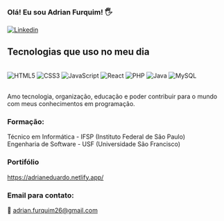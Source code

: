  
 ### Olá! Eu sou Adrian Furquim! 🖐️

[![Linkedin](https://img.shields.io/badge/LinkedIn-0077B5?style=for-the-badge&logo=linkedin&logoColor=white)](https://www.linkedin.com/in/adrian-furquim-5b13142a7)

## Tecnologias que uso no meu dia
<div style="display: inline_block"><br/>
    <img aling="certer" alt="HTML5" src="https://img.shields.io/badge/HTML5-E34F26?style=for-the-badge&logo=html5&logoColor=white"/>
    <img aling="certer" alt="CSS3" src="https://img.shields.io/badge/CSS-239120?&style=for-the-badge&logo=css3&logoColor=white"/>
    <img aling="certer" alt="JavaScript" src="https://img.shields.io/badge/JavaScript-F7DF1E?style=for-the-badge&logo=javascript&logoColor=black"/>
    <img aling="certer" alt="React" src="https://img.shields.io/badge/React-20232A?style=for-the-badge&logo=react&logoColor=61DAFB"/>
    <img aling="certer" alt="PHP" src="https://img.shields.io/badge/PHP-777BB4?style=for-the-badge&logo=php&logoColor=white"/>
    <img aling="certer" alt="Java" src="https://img.shields.io/badge/Java-ED8B00?style=for-the-badge&logo=openjdk&logoColor=white"/>
    <img aling="certer" alt="MySQL" src="https://img.shields.io/badge/MySQL-005C84?style=for-the-badge&logo=mysql&logoColor=white"/>
</div><br/>

Amo tecnologia, organização, educação e poder contribuir para o mundo com meus conhecimentos em programação.

### Formação:
Técnico em Informática - IFSP (Instituto Federal de São Paulo) <br>
Engenharia de Software - USF (Universidade São Francisco)

### Portifólio
https://adrianeduardo.netlify.app/

### Email para contato:

📧 adrian.furquim26@gmail.com
